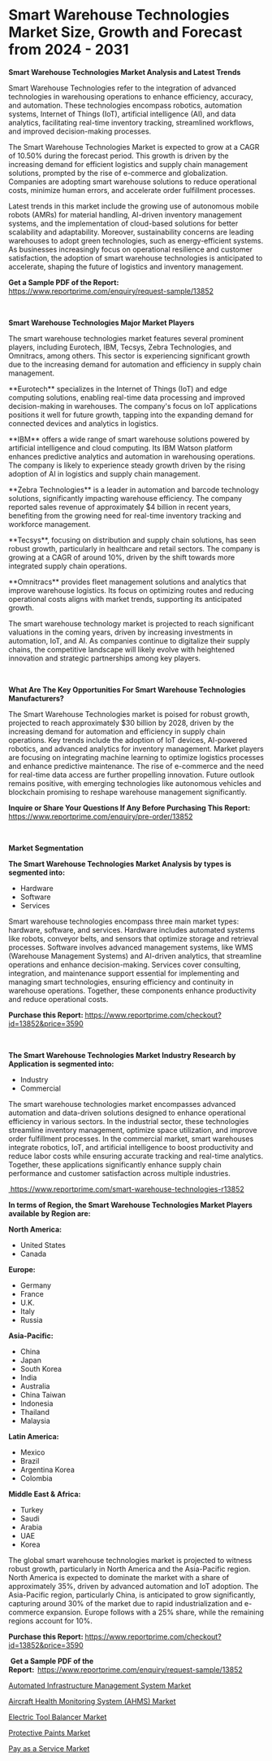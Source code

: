 <p><h1>Smart Warehouse Technologies Market Size, Growth and Forecast from 2024 - 2031</h1></p><p><strong>Smart Warehouse Technologies Market Analysis and Latest Trends</strong></p>
<p><p>Smart Warehouse Technologies refer to the integration of advanced technologies in warehousing operations to enhance efficiency, accuracy, and automation. These technologies encompass robotics, automation systems, Internet of Things (IoT), artificial intelligence (AI), and data analytics, facilitating real-time inventory tracking, streamlined workflows, and improved decision-making processes.</p><p>The Smart Warehouse Technologies Market is expected to grow at a CAGR of 10.50% during the forecast period. This growth is driven by the increasing demand for efficient logistics and supply chain management solutions, prompted by the rise of e-commerce and globalization. Companies are adopting smart warehouse solutions to reduce operational costs, minimize human errors, and accelerate order fulfillment processes.</p><p>Latest trends in this market include the growing use of autonomous mobile robots (AMRs) for material handling, AI-driven inventory management systems, and the implementation of cloud-based solutions for better scalability and adaptability. Moreover, sustainability concerns are leading warehouses to adopt green technologies, such as energy-efficient systems. As businesses increasingly focus on operational resilience and customer satisfaction, the adoption of smart warehouse technologies is anticipated to accelerate, shaping the future of logistics and inventory management.</p></p>
<p><strong>Get a Sample PDF of the Report:&nbsp;</strong> <a href="https://www.reportprime.com/enquiry/request-sample/13852?utm_campaign=9&utm_medium=2&utm_source=Github&utm_content=ia&utm_term=29112024&utm_id=smart-warehouse-technologies">https://www.reportprime.com/enquiry/request-sample/13852</a></p>
<p>&nbsp;</p>
<p><strong>Smart Warehouse Technologies Major Market Players</strong></p>
<p><p>The smart warehouse technologies market features several prominent players, including Eurotech, IBM, Tecsys, Zebra Technologies, and Omnitracs, among others. This sector is experiencing significant growth due to the increasing demand for automation and efficiency in supply chain management.</p><p>**Eurotech** specializes in the Internet of Things (IoT) and edge computing solutions, enabling real-time data processing and improved decision-making in warehouses. The company's focus on IoT applications positions it well for future growth, tapping into the expanding demand for connected devices and analytics in logistics.</p><p>**IBM** offers a wide range of smart warehouse solutions powered by artificial intelligence and cloud computing. Its IBM Watson platform enhances predictive analytics and automation in warehousing operations. The company is likely to experience steady growth driven by the rising adoption of AI in logistics and supply chain management.</p><p>**Zebra Technologies** is a leader in automation and barcode technology solutions, significantly impacting warehouse efficiency. The company reported sales revenue of approximately $4 billion in recent years, benefiting from the growing need for real-time inventory tracking and workforce management.</p><p>**Tecsys**, focusing on distribution and supply chain solutions, has seen robust growth, particularly in healthcare and retail sectors. The company is growing at a CAGR of around 10%, driven by the shift towards more integrated supply chain operations.</p><p>**Omnitracs** provides fleet management solutions and analytics that improve warehouse logistics. Its focus on optimizing routes and reducing operational costs aligns with market trends, supporting its anticipated growth.</p><p>The smart warehouse technology market is projected to reach significant valuations in the coming years, driven by increasing investments in automation, IoT, and AI. As companies continue to digitalize their supply chains, the competitive landscape will likely evolve with heightened innovation and strategic partnerships among key players.</p></p>
<p>&nbsp;</p>
<p><strong>What Are The Key Opportunities For Smart Warehouse Technologies Manufacturers?</strong></p>
<p><p>The Smart Warehouse Technologies market is poised for robust growth, projected to reach approximately $30 billion by 2028, driven by the increasing demand for automation and efficiency in supply chain operations. Key trends include the adoption of IoT devices, AI-powered robotics, and advanced analytics for inventory management. Market players are focusing on integrating machine learning to optimize logistics processes and enhance predictive maintenance. The rise of e-commerce and the need for real-time data access are further propelling innovation. Future outlook remains positive, with emerging technologies like autonomous vehicles and blockchain promising to reshape warehouse management significantly.</p></p>
<p><strong>Inquire or Share Your Questions If Any Before Purchasing This Report:</strong> <a href="https://www.reportprime.com/enquiry/pre-order/13852?utm_campaign=9&utm_medium=2&utm_source=Github&utm_content=ia&utm_term=29112024&utm_id=smart-warehouse-technologies">https://www.reportprime.com/enquiry/pre-order/13852</a></p>
<p>&nbsp;</p>
<p><strong>Market Segmentation</strong></p>
<p><strong>The Smart Warehouse Technologies Market Analysis by types is segmented into:</strong></p>
<p><ul><li>Hardware</li><li>Software</li><li>Services</li></ul></p>
<p><p>Smart warehouse technologies encompass three main market types: hardware, software, and services. Hardware includes automated systems like robots, conveyor belts, and sensors that optimize storage and retrieval processes. Software involves advanced management systems, like WMS (Warehouse Management Systems) and AI-driven analytics, that streamline operations and enhance decision-making. Services cover consulting, integration, and maintenance support essential for implementing and managing smart technologies, ensuring efficiency and continuity in warehouse operations. Together, these components enhance productivity and reduce operational costs.</p></p>
<p><strong>Purchase this Report:&nbsp;</strong><a href="https://www.reportprime.com/checkout?id=13852&price=3590&utm_campaign=9&utm_medium=2&utm_source=Github&utm_content=ia&utm_term=29112024&utm_id=smart-warehouse-technologies">https://www.reportprime.com/checkout?id=13852&price=3590</a></p>
<p>&nbsp;</p>
<p><strong>The Smart Warehouse Technologies Market Industry Research by Application is segmented into:</strong></p>
<p><ul><li>Industry</li><li>Commercial</li></ul></p>
<p><p>The smart warehouse technologies market encompasses advanced automation and data-driven solutions designed to enhance operational efficiency in various sectors. In the industrial sector, these technologies streamline inventory management, optimize space utilization, and improve order fulfillment processes. In the commercial market, smart warehouses integrate robotics, IoT, and artificial intelligence to boost productivity and reduce labor costs while ensuring accurate tracking and real-time analytics. Together, these applications significantly enhance supply chain performance and customer satisfaction across multiple industries.</p></p>
<p><a href="https://www.reportprime.com/smart-warehouse-technologies-r13852?utm_campaign=9&utm_medium=2&utm_source=Github&utm_content=ia&utm_term=29112024&utm_id=smart-warehouse-technologies">&nbsp;https://www.reportprime.com/smart-warehouse-technologies-r13852</a></p>
<p><strong>In terms of Region, the Smart Warehouse Technologies Market Players available by Region are:</strong></p>
<p>
    <p> <strong> North America: </strong>
        <ul>
            <li>United States</li>
            <li>Canada</li>
        </ul>
        </p> 
    <p> <strong> Europe: </strong>
        <ul>
            <li>Germany</li>
            <li>France</li>
            <li>U.K.</li>
            <li>Italy</li>
            <li>Russia</li>
        </ul>
        </p> 
    <p> <strong> Asia-Pacific: </strong>
        <ul>
            <li>China</li>
            <li>Japan</li>
            <li>South Korea</li>
            <li>India</li>
            <li>Australia</li>
            <li>China Taiwan</li>
            <li>Indonesia</li>
            <li>Thailand</li>
            <li>Malaysia</li>
        </ul>
        </p> 
    <p> <strong> Latin America: </strong>
        <ul>
            <li>Mexico</li>
            <li>Brazil</li>
            <li>Argentina Korea</li>
            <li>Colombia</li>
        </ul>
        </p> 
    <p> <strong> Middle East & Africa: </strong>
        <ul>
            <li>Turkey</li>
            <li>Saudi</li>
            <li>Arabia</li>
            <li>UAE</li>
            <li>Korea</li>
        </ul>
    </p>
    </p>
<p><p>The global smart warehouse technologies market is projected to witness robust growth, particularly in North America and the Asia-Pacific region. North America is expected to dominate the market with a share of approximately 35%, driven by advanced automation and IoT adoption. The Asia-Pacific region, particularly China, is anticipated to grow significantly, capturing around 30% of the market due to rapid industrialization and e-commerce expansion. Europe follows with a 25% share, while the remaining regions account for 10%.</p></p>
<p><strong>Purchase this Report: </strong><a href="https://www.reportprime.com/checkout?id=13852&price=3590&utm_campaign=9&utm_medium=2&utm_source=Github&utm_content=ia&utm_term=29112024&utm_id=smart-warehouse-technologies">https://www.reportprime.com/checkout?id=13852&price=3590</a></p>
<p>&nbsp;<strong>Get a Sample PDF of the Report:&nbsp;&nbsp;</strong><a href="https://www.reportprime.com/enquiry/request-sample/13852?utm_campaign=9&utm_medium=2&utm_source=Github&utm_content=ia&utm_term=29112024&utm_id=smart-warehouse-technologies">https://www.reportprime.com/enquiry/request-sample/13852</a></p>
<p><strong></strong></p>
<p><p><a href="https://github.com/marloy8/Market-Research-Report-List-6/blob/main/automated-infrastructure-management-system-market.md?utm_campaign=9&utm_medium=2&utm_source=Github&utm_content=ia&utm_term=29112024&utm_id=smart-warehouse-technologies">Automated Infrastructure Management System Market</a></p><p><a href="https://issuu.com/reportprime-2/docs/aircraft-health-monitoring-system-ahms-market-size?utm_campaign=9&utm_medium=2&utm_source=Github&utm_content=ia&utm_term=29112024&utm_id=smart-warehouse-technologies">Aircraft Health Monitoring System (AHMS) Market</a></p><p><a href="https://issuu.com/reportprime-2/docs/electric-tool-balancer-market-size-2030.pptx?utm_campaign=9&utm_medium=2&utm_source=Github&utm_content=ia&utm_term=29112024&utm_id=smart-warehouse-technologies">Electric Tool Balancer Market</a></p><p><a href="https://www.linkedin.com/pulse/emerging-protective-paints-market-opportunities-analysis-u8jcf?utm_campaign=9&utm_medium=2&utm_source=Github&utm_content=ia&utm_term=29112024&utm_id=smart-warehouse-technologies">Protective Paints Market</a></p><p><a href="https://github.com/hgf64gh/Market-Research-Report-List-1/blob/main/pay-as-a-service-market.md?utm_campaign=9&utm_medium=2&utm_source=Github&utm_content=ia&utm_term=29112024&utm_id=smart-warehouse-technologies">Pay as a Service Market</a></p></p>